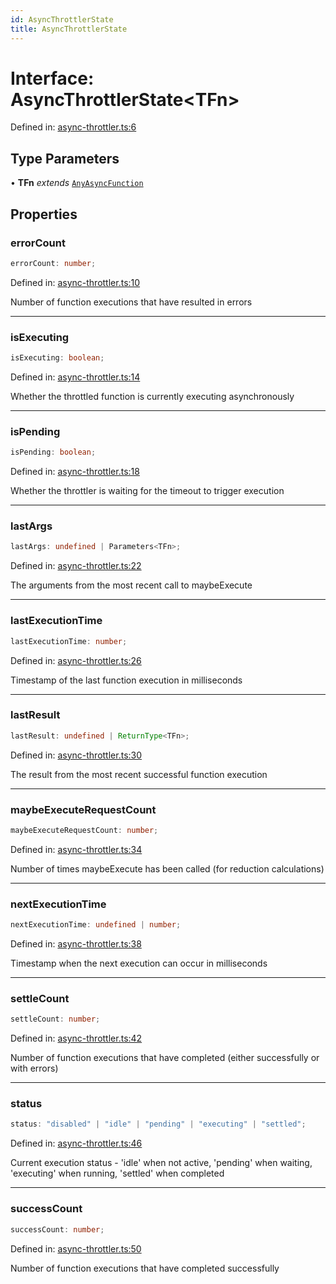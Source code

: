 ```yaml
---
id: AsyncThrottlerState
title: AsyncThrottlerState
---
```


<!-- DO NOT EDIT: this page is autogenerated from the type comments -->

# Interface: AsyncThrottlerState\<TFn\>

Defined in: [async-throttler.ts:6](https://github.com/TanStack/pacer/blob/main/packages/pacer/src/async-throttler.ts#L6)

## Type Parameters

• **TFn** *extends* [`AnyAsyncFunction`](../../type-aliases/anyasyncfunction.md)

## Properties

### errorCount

```ts
errorCount: number;
```

Defined in: [async-throttler.ts:10](https://github.com/TanStack/pacer/blob/main/packages/pacer/src/async-throttler.ts#L10)

Number of function executions that have resulted in errors

***

### isExecuting

```ts
isExecuting: boolean;
```

Defined in: [async-throttler.ts:14](https://github.com/TanStack/pacer/blob/main/packages/pacer/src/async-throttler.ts#L14)

Whether the throttled function is currently executing asynchronously

***

### isPending

```ts
isPending: boolean;
```

Defined in: [async-throttler.ts:18](https://github.com/TanStack/pacer/blob/main/packages/pacer/src/async-throttler.ts#L18)

Whether the throttler is waiting for the timeout to trigger execution

***

### lastArgs

```ts
lastArgs: undefined | Parameters<TFn>;
```

Defined in: [async-throttler.ts:22](https://github.com/TanStack/pacer/blob/main/packages/pacer/src/async-throttler.ts#L22)

The arguments from the most recent call to maybeExecute

***

### lastExecutionTime

```ts
lastExecutionTime: number;
```

Defined in: [async-throttler.ts:26](https://github.com/TanStack/pacer/blob/main/packages/pacer/src/async-throttler.ts#L26)

Timestamp of the last function execution in milliseconds

***

### lastResult

```ts
lastResult: undefined | ReturnType<TFn>;
```

Defined in: [async-throttler.ts:30](https://github.com/TanStack/pacer/blob/main/packages/pacer/src/async-throttler.ts#L30)

The result from the most recent successful function execution

***

### maybeExecuteRequestCount

```ts
maybeExecuteRequestCount: number;
```

Defined in: [async-throttler.ts:34](https://github.com/TanStack/pacer/blob/main/packages/pacer/src/async-throttler.ts#L34)

Number of times maybeExecute has been called (for reduction calculations)

***

### nextExecutionTime

```ts
nextExecutionTime: undefined | number;
```

Defined in: [async-throttler.ts:38](https://github.com/TanStack/pacer/blob/main/packages/pacer/src/async-throttler.ts#L38)

Timestamp when the next execution can occur in milliseconds

***

### settleCount

```ts
settleCount: number;
```

Defined in: [async-throttler.ts:42](https://github.com/TanStack/pacer/blob/main/packages/pacer/src/async-throttler.ts#L42)

Number of function executions that have completed (either successfully or with errors)

***

### status

```ts
status: "disabled" | "idle" | "pending" | "executing" | "settled";
```

Defined in: [async-throttler.ts:46](https://github.com/TanStack/pacer/blob/main/packages/pacer/src/async-throttler.ts#L46)

Current execution status - 'idle' when not active, 'pending' when waiting, 'executing' when running, 'settled' when completed

***

### successCount

```ts
successCount: number;
```

Defined in: [async-throttler.ts:50](https://github.com/TanStack/pacer/blob/main/packages/pacer/src/async-throttler.ts#L50)

Number of function executions that have completed successfully
